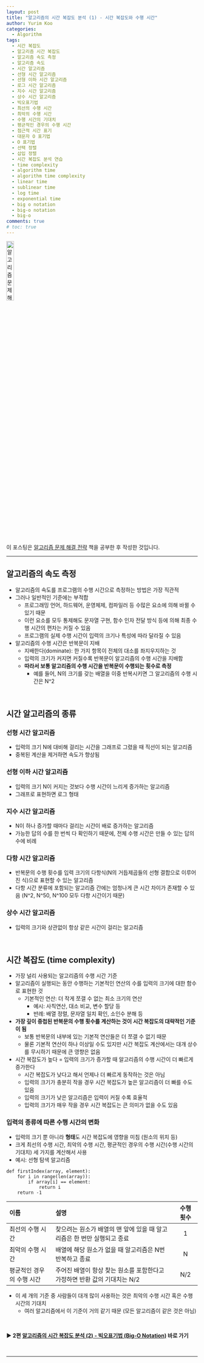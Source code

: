 ```yaml
---
layout: post
title: "알고리즘의 시간 복잡도 분석 (1) - 시간 복잡도와 수행 시간"
author: Yurim Koo
categories:
  - Algorithm
tags:
  - 시간 복잡도
  - 알고리즘 시간 복잡도
  - 알고리즘 속도 측정
  - 알고리즘 속도
  - 시간 알고리즘
  - 선형 시간 알고리즘
  - 선형 이하 시간 알고리즘
  - 로그 시간 알고리즘
  - 지수 시간 알고리즘
  - 상수 시간 알고리즘
  - 빅오표기법
  - 최선의 수행 시간
  - 최악의 수행 시간
  - 수행 시간의 기대치
  - 평균적인 경우의 수행 시간 
  - 점근적 시간 표기
  - 대문자 O 표기법
  - O 표기법
  - 선택 정렬
  - 삽입 정렬
  - 시간 복잡도 분석 연습
  - time complexity
  - algorithm time
  - algorithm time complexity
  - linear time 
  - sublinear time
  - log time 
  - exponential time
  - big o notation
  - big-o notation
  - big-o
comments: true
# toc: true
---
```


<img src="https://image.aladin.co.kr/product/2108/91/cover500/8966260543_1.jpg" width="20%" height="20%" title="알고리즘 문제 해결 전략" style="display: inline;">

이 포스팅은 [알고리즘 문제 해결 전략](https://book.algospot.com/index.html) 책을 공부한 후 작성한 것입니다.

-----

## 알고리즘의 속도 측정

- 알고리즘의 속도를 프로그램의 수행 시간으로 측정하는 방법은 가장 직관적
- 그러나 일반적인 기준에는 부적합
    - 프로그래밍 언어, 하드웨어, 운영체제, 컴파일러 등 수많은 요소에 의해 바뀔 수 있기 때문 
    - 이런 요소를 모두 통제해도 문자열 구현, 함수 인자 전달 방식 등에 의해 최종 수행 시간의 편차는 커질 수 있음
    - 프로그램의 실제 수행 시간이 입력의 크기나 특성에 따라 달라질 수 있음
- 알고리즘의 수행 시간은 반복문이 지배
    - 지배한다(dominate): 한 가지 항목이 전체의 대소를 좌지우지하는 것
    - 입력의 크기가 커지면 커질수록 반복문이 알고리즘의 수행 시간을 지배함 
    - **따라서 보통 알고리즘의 수행 시간을 반복문이 수행되는 횟수로 측정**
        - 예를 들어, N의 크기를 갖는 배열을 이중 반복시키면 그 알고리즘의 수행 시간은 N^2

<br>

## 시간 알고리즘의 종류

### 선형 시간 알고리즘

- 입력의 크기 N에 대비해 걸리는 시간을 그래프로 그렸을 때 직선이 되는 알고리즘
- 중복된 계산을 제거하면 속도가 향상됨

### 선형 이하 시간 알고리즘

- 입력의 크기 N이 커지는 것보다 수행 시간이 느리게 증가하는 알고리즘 
- 그래프로 표현하면 로그 형태

### 지수 시간 알고리즘 

- N이 하나 증가할 때마다 걸리는 시간이 배로 증가하는 알고리즘 
- 가능한 답의 수를 한 번씩 다 확인하기 때문에, 전체 수행 시간은 만들 수 있는 답의 수에 비례

### 다항 시간 알고리즘

- 반복문의 수행 횟수를 입력 크기의 다항식(N의 거듭제곱들의 선형 결합으로 이루어진 식)으로 표현할 수 있는 알고리즘 
- 다항 시간 분류에 포함되는 알고리즘 간에는 엄청나게 큰 시간 차이가 존재할 수 있음 (N^2, N^50, N^100 모두 다항 시간이기 때문)

### 상수 시간 알고리즘

- 입력의 크기와 상관없이 항상 같은 시간이 걸리는 알고리즘

<br>

## 시간 복잡도 (time complexity)

- 가장 널리 사용되는 알고리즘의 수행 시간 기준
- 알고리즘이 실행되는 동안 수행하는 기본적인 연산의 수를 입력의 크기에 대한 함수로 표현한 것
    - 기본적인 연산: 더 작게 쪼갤 수 없는 최소 크기의 연산
        - 예시: 사칙연산, 대소 비교, 변수 할당 등 
        - 반례: 배열 정렬, 문자열 일치 확인, 소인수 분해 등
- **가장 깊이 중첩된 반복문의 수행 횟수를 계산하는 것이 시간 복잡도의 대략적인 기준이 됨**
    - 보통 반복문의 내부에 있는 기본적 연산들은 더 쪼갤 수 없기 때문
    - 물론 기본적 연산이 하나 이상일 수도 있지만 시간 복잡도 계산에서는 대개 상수를 무시하기 때문에 큰 영향은 없음
- 시간 복잡도가 높다 = 입력의 크기가 증가할 때 알고리즘의 수행 시간이 더 빠르게 증가한다
    - 시간 복잡도가 낮다고 해서 언제나 더 빠르게 동작하는 것은 아님
    - 입력의 크기가 충분히 작을 경우 시간 복잡도가 높은 알고리즘이 더 빠를 수도 있음 
    - 입력의 크기가 낮은 알고리즘은 입력이 커질 수록 효율적
    - 입력의 크기가 매우 작을 경우 시간 복잡도는 큰 의미가 없을 수도 있음

### 입력의 종류에 따른 수행 시간의 변화

- 입력의 크기 뿐 아니라 **형태**도 시간 복잡도에 영향을 미침 (원소의 위치 등)
- 크게 최선의 수행 시간, 최악의 수행 시간, 평균적인 경우의 수행 시간(수행 시간의 기대치) 세 가지를 계산해서 사용
- 예시: 선형 탐색 알고리즘

<pre><code>def firstIndex(array, element):
    for i in range(len(array)):
        if array[i] == element:
            return i
    return -1
</code></pre>

|이름|설명|수행 횟수|
|:--|:--|:--:|
|최선의 수행 시간|찾으려는 원소가 배열의 맨 앞에 있을 때 알고리즘은 한 번만 실행되고 종료|1|
|최악의 수행 시간|배열에 해당 원소가 없을 때 알고리즘은 N번 반복하고 종료|N|  
|평균적인 경우의 수행 시간|주어진 배열이 항상 찾는 원소를 포함한다고 가정하면 반환 값의 기대치는 N/2|N/2|

- 이 세 개의 기준 중 사람들이 대개 많이 사용하는 것은 최악의 수행 시간 혹은 수행 시간의 기대치
    - 여러 알고리즘에서 이 기준이 거의 같기 때문 (모든 알고리즘이 같은 것은 아님)

<br>

**▶ 2편 [알고리즘의 시간 복잡도 분석 (2) - 빅오표기법 (Big-O Notation)](https://yurimkoo.github.io/algorithm/2020/05/09/time-complexity-2.html) 바로 가기**

<br>

-----
